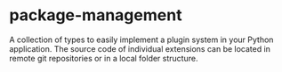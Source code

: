 # package-management

A collection of types to easily implement a plugin system in your Python application. The source code of individual extensions can be located in remote git repositories or in a local folder structure.